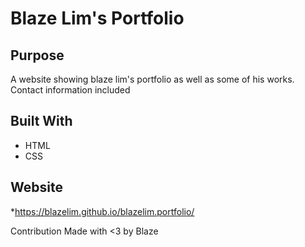 # Blaze Lim's Portfolio

## Purpose
A website showing blaze lim's portfolio as well as some of his works. Contact information included

## Built With
* HTML
* CSS

## Website
*https://blazelim.github.io/blazelim.portfolio/

Contribution
Made with <3 by Blaze

